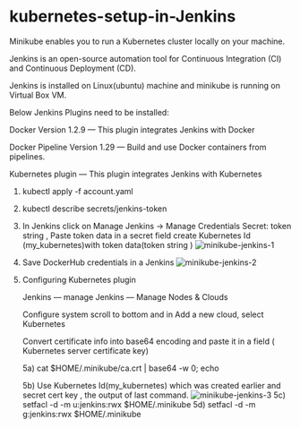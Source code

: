 # kubernetes-setup-in-Jenkins

Minikube enables you to run a Kubernetes cluster locally on your machine.

Jenkins is an open-source automation tool for Continuous Integration (CI) and Continuous Deployment (CD).

Jenkins is installed on Linux(ubuntu) machine and minikube is running on Virtual Box VM.

Below Jenkins Plugins need to be installed:

Docker Version 1.2.9 — This plugin integrates Jenkins with Docker

Docker Pipeline Version 1.29 — Build and use Docker containers from pipelines.

Kubernetes plugin — This plugin integrates Jenkins with Kubernetes

1. kubectl apply -f account.yaml
2. kubectl describe secrets/jenkins-token
3. In Jenkins click on Manage Jenkins → Manage Credentials
   Secret: token string , Paste token data in a secret field
   create Kubernetes Id (my_kubernetes)with token data(token string )
![minikube-jenkins-1](https://github.com/bhaskarsaini27/kubernetes-setup-in-Jenkins/assets/103110177/8d5c3ce9-4e69-4824-a664-bee34823e79a)

4. Save DockerHub credentials in a Jenkins
   ![minikube-jenkins-2](https://github.com/bhaskarsaini27/kubernetes-setup-in-Jenkins/assets/103110177/40957950-9380-4730-b1ab-4a93e9806f77)

5. Configuring Kubernetes plugin

   Jenkins — manage Jenkins — Manage Nodes & Clouds

   Configure system scroll to bottom and in Add a new cloud, select Kubernetes

   Convert certificate info into base64 encoding and paste it in a field ( Kubernetes server certificate key)
   
   5a) cat $HOME/.minikube/ca.crt | base64 -w 0; echo
   
   5b) Use Kubernetes Id(my_kubernetes) which was created earlier and secret cert key , the output of last command.
   ![minikube-jenkins-3](https://github.com/bhaskarsaini27/kubernetes-setup-in-Jenkins/assets/103110177/1e8de5f2-0d17-4cda-8d73-42b396a13576)
   5c) setfacl -d -m u:jenkins:rwx $HOME/.minikube
   5d) setfacl -d -m g:jenkins:rwx $HOME/.minikube

